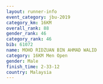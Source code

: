```yaml
---
layout: runner-info 
event_category: jbu-2019 
category_km: 16KM  
overall_rank: 88
gender_rank: 46
category_rank: 46
bib: 61072
name: MOHD RIDZUAN BIN AHMAD WALID
category: 16KM Men Open
gender: Male
finish_time: 2-33-12
country: Malaysia
---
```

